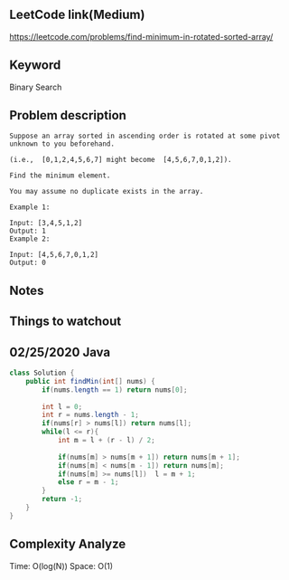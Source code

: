 ## LeetCode link(Medium)
https://leetcode.com/problems/find-minimum-in-rotated-sorted-array/

## Keyword
Binary Search

## Problem description
```
Suppose an array sorted in ascending order is rotated at some pivot unknown to you beforehand.

(i.e.,  [0,1,2,4,5,6,7] might become  [4,5,6,7,0,1,2]).

Find the minimum element.

You may assume no duplicate exists in the array.

Example 1:

Input: [3,4,5,1,2] 
Output: 1
Example 2:

Input: [4,5,6,7,0,1,2]
Output: 0
```



## Notes


## Things to watchout

## 02/25/2020 Java

```java
class Solution {
    public int findMin(int[] nums) {
        if(nums.length == 1) return nums[0];
        
        int l = 0;
        int r = nums.length - 1;
        if(nums[r] > nums[l]) return nums[l];
        while(l <= r){
            int m = l + (r - l) / 2;
            
            if(nums[m] > nums[m + 1]) return nums[m + 1];
            if(nums[m] < nums[m - 1]) return nums[m];
            if(nums[m] >= nums[l])  l = m + 1;
            else r = m - 1;
        }
        return -1;
    }
}

```
## Complexity Analyze
Time: O(log(N))
Space: O(1)